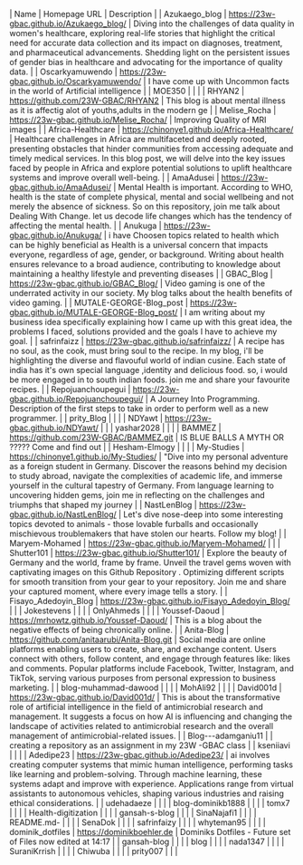| Name | Homepage URL | Description |
| Azukaego_blog | https://23w-gbac.github.io/Azukaego_blog/ | Diving into the challenges of data quality in women's healthcare, exploring real-life stories that highlight the critical need for accurate data collection and its impact on diagnoses, treatment, and pharmaceutical advancements. Shedding light on the persistent issues of gender bias in healthcare and advocating for the importance of quality data. |
| Oscarkyamuwendo | https://23w-gbac.github.io/Oscarkyamuwendo/ | I have come up with Uncommon facts in the world of  Artificial intelligence  |
| MOE350 |  |  |
| RHYAN2 | https://github.com/23W-GBAC/RHYAN2 | This blog is about mental illness as it is affectig alot of youths,adults in the modern ge |
| Melise_Rocha | https://23w-gbac.github.io/Melise_Rocha/ | Improving Quality of MRI images |
| Africa-Healthcare | https://chinonye1.github.io/Africa-Healthcare/ | Healthcare challenges in Africa are multifaceted and deeply rooted, presenting obstacles that hinder communities from accessing adequate and timely medical services. In this blog post, we will delve into the key issues faced by people in Africa and explore  potential solutions  to uplift healthcare systems and improve overall  well-being.  |
| AmaAdusei | https://23w-gbac.github.io/AmaAdusei/ | Mental Health is important. According to WHO, health is the state of complete physical, mental and social wellbeing and not merely the absence of sickness. So on this repository, join me talk about Dealing With Change. let us decode life changes which has the tendency of affecting the mental health.  |
| Anukuga | https://23w-gbac.github.io/Anukuga/ | i have Choosen topics related to health which can be highly beneficial as Health is a universal concern that impacts everyone, regardless of age, gender, or background. Writing about health ensures relevance to a broad audience, contributing to knowledge about maintaining a healthy lifestyle and preventing diseases |
| GBAC_Blog | https://23w-gbac.github.io/GBAC_Blog/ | Video gaming is one of the underrated activity in our society. My blog talks about the health benefits of video gaming. |
| MUTALE-GEORGE-Blog_post | https://23w-gbac.github.io/MUTALE-GEORGE-Blog_post/ | I am writing about my business idea specifically explaining how I came up with this great idea, the problems I faced, solutions provided and the goals I have to achieve my goal. |
| safrinfaizz | https://23w-gbac.github.io/safrinfaizz/ | A recipe has no soul, as the cook, must bring soul to the recipe. In my blog, i'll be highlighting the diverse and flavouful world of indian cusine. Each state of india has it's own special language ,identity and delicious food. so, i would be  more engaged in to south indian foods. join me and share your favourite recipes. |
| Repojuanchoupegui | https://23w-gbac.github.io/Repojuanchoupegui/ | A Journey Into Programming. Description of the first steps to take in order to perform well as a new programmer. |
| prity_Blog |  |  |
| NDYawt | https://23w-gbac.github.io/NDYawt/ |  |
| yashar2028 |  |  |
| BAMMEZ | https://github.com/23W-GBAC/BAMMEZ.git | IS BLUE BALLS A MYTH OR ????? Come and find out |
| Hesham-Elmogy |  |  |
| My-Studies | https://chinonye1.github.io/My-Studies/ | "Dive into my personal adventure as a foreign student in Germany. Discover the reasons behind my decision to study abroad, navigate the complexities of academic life, and immerse yourself in the cultural tapestry of Germany. From language learning to uncovering hidden gems, join me in reflecting on the challenges and triumphs that shaped my journey |
| NastLenBlog | https://23w-gbac.github.io/NastLenBlog/ | Let's dive nose-deep into some interesting topics devoted to animals - those lovable furballs and occasionally mischievous troublemakers that have stolen our hearts. Follow my blog! |
| Maryem-Mohamed | https://23w-gbac.github.io/Maryem-Mohamed/ |  |
| Shutter101 | https://23w-gbac.github.io/Shutter101/ | Explore the beauty of Germany and the world,  frame by frame. Unveil the travel gems woven with captivating images on this Github Repository . Optimizing different scripts for smooth transition from your gear to your repository. Join me and share your captured moment, where every image tells a story.  |
| Fisayo_Adedoyin_Blog | https://23w-gbac.github.io/Fisayo_Adedoyin_Blog/ |  |
| Jokestevens |  |  |
| OnlyAhmeds |  |  |
| Youssef-Daoud | https://mrhowtz.github.io/Youssef-Daoud/ | This is a blog about the negative effects of being chronically online. |
| Anita-Blog | https://github.com/anitaarubi/Anita-Blog.git | Social media are online platforms enabling users to create, share, and exchange content. Users connect with others, follow content, and engage through features like: likes and comments. Popular platforms include Facebook, Twitter, Instagram, and TikTok, serving various purposes from personal expression to business marketing.  |
| blog-muhammad-dawood |  |  |
| MohAli92 |  |  |
| David001d | https://23w-gbac.github.io/David001d/ | This is about the transformative role of artificial intelligence in the field of antimicrobial research and management. It suggests a focus on how AI is influencing and changing the landscape of activities related to antimicrobial research and the overall management of antimicrobial-related issues.  |
| Blog---adamganiu11 |  | creating a repository as an assignment in my 23W -GBAC class |
| kseniiavi |  |  |
| Adedipe23 | https://23w-gbac.github.io/Adedipe23/ | ai involves creating computer systems that mimic human intelligence, performing tasks like learning and problem-solving. Through machine learning, these systems adapt and improve with experience. Applications range from virtual assistants to autonomous vehicles, shaping various industries and raising ethical considerations. |
| udehadaeze |  |  |
| blog-dominikb1888 |  |  |
| tomx7 |  |  |
| Health-digitization |  |  |
| gansah-s-blog |  |  |
| SinaNajafi1 |  |  |
| README.md- |  |  |
| SenaDok |  |  |
| safrinfaizy |  |  |
| whyteman95 |  |  |
| dominik_dotfiles | https://dominikboehler.de | Dominiks Dotfiles - Future set of Files now edited at 14:17 |
| gansah-blog |  |  |
| blog |  |  |
| nada1347 |  |  |
| SuraniKrrish |  |  |
| Chiwuba |  |  |
| prity007 |  |  |

